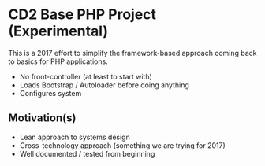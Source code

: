 # CD2 Base PHP Project (Experimental)

This is a 2017 effort to simplify the framework-based approach coming back to basics for PHP applications.

 * No front-controller (at least to start with)
 * Loads Bootstrap / Autoloader before doing anything
 * Configures system

## Motivation(s)

 * Lean approach to systems design
 * Cross-technology approach (something we are trying for 2017)
 * Well documented / tested from beginning
